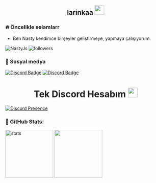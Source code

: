 <h2 align="center">larinkaa <img src="https://raw.githubusercontent.com/iampavangandhi/iampavangandhi/master/gifs/Hi.gif" width="30px"> </h2>

<h3>🔥 Öncelikle selamlarr</h3>

- Ben Nasty kendimce birşeyler geliştirmeye, yapmaya çalışıyorum.

<img src="https://komarev.com/ghpvc/?username=NastyJs&label=Ziyaretçi%20Sayısı&color=552b75" alt="NastyJs" />
<img alt="followers" title="Github'dan Takip Et" src="https://img.shields.io/github/followers/NastyJs?color=236ad3&labelColor=1155ba&style=for-the-badge&logo=github&label=follower"/></a>
<h3>🌟 Sosyal medya</h3>

[![Discord Badge](https://img.shields.io/badge/Discord%20-7289DA.svg?&amp;style=for-the-badge&amp;logo=discord&amp;logoColor=white)](https://discord.com/users/908061037109063712)
[![Discord Badge](https://img.shields.io/badge/Github%20-171515.svg?&amp;style=for-the-badge&amp;logo=github&amp;logoColor=white)](https://github.com/NastyJs)

<h1 align="center"> Tek Discord Hesabım <img src="https://raw.githubusercontent.com/iampavangandhi/iampavangandhi/master/gifs/Hi.gif" width="30px"> </h1>

[![Discord Presence](https://lanyard-profile-readme.vercel.app/api/908061037109063712)](https://discord.com/users/908061037109063712)

<h3 align="left">🍒 GitHub Stats:</h3>
<p align="left">
   <img src="https://github-readme-stats.vercel.app/api?username=NastyJs&count_private=true&show_icons=true&theme=midnight-purple&hide_border=true" width="%150" height="150px" alt="stats" />
   <img src="https://github-readme-stats.vercel.app/api/top-langs/?username=NastyJs&layout=compact&show_icons=true&theme=midnight-purple&hide_border=true"width="%100" height="150px" />

